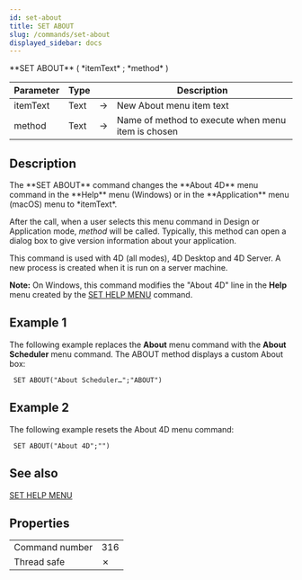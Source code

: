 ```yaml
---
id: set-about
title: SET ABOUT
slug: /commands/set-about
displayed_sidebar: docs
---
```


<!--REF #_command_.SET ABOUT.Syntax-->**SET ABOUT** ( *itemText* ; *method* )<!-- END REF-->
<!--REF #_command_.SET ABOUT.Params-->
| Parameter | Type |  | Description |
| --- | --- | --- | --- |
| itemText | Text | &#8594;  | New About menu item text |
| method | Text | &#8594;  | Name of method to execute when menu item is chosen |

<!-- END REF-->

## Description 

<!--REF #_command_.SET ABOUT.Summary-->The **SET ABOUT** command changes the **About 4D** menu command in the **Help** menu (Windows) or in the **Application** menu (macOS) menu to *itemText*.<!-- END REF--> 

After the call, when a user selects this menu command in Design or Application mode, *method* will be called. Typically, this method can open a dialog box to give version information about your application.

This command is used with 4D (all modes), 4D Desktop and 4D Server. A new process is created when it is run on a server machine.

**Note:** On Windows, this command modifies the "About 4D" line in the **Help** menu created by the [SET HELP MENU](set-help-menu.md) command. 

## Example 1 

The following example replaces the **About** menu command with the **About Scheduler** menu command. The ABOUT method displays a custom About box:

```4d
 SET ABOUT("About Scheduler…";"ABOUT")
```

## Example 2 

The following example resets the About 4D menu command:

```4d
 SET ABOUT("About 4D";"")
```

## See also 

[SET HELP MENU](set-help-menu.md)  

## Properties

|  |  |
| --- | --- |
| Command number | 316 |
| Thread safe | &cross; |


